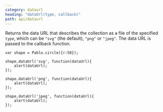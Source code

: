 ```yaml
---
category: dataurl
heading: "dataUrl(type, callback)"
path: api/dataurl
---
```



Returns the data URL that describes the collection as a file of the specified `type`, which can be `"svg"` (the default), `"png"` or `"jpeg"`. The data URL is passed to the callback function.

    var shape = Pablo.circle({r:50});

    shape.dataUrl('svg', function(dataUrl){
        alert(dataUrl);
    });

    shape.dataUrl('png', function(dataUrl){
        alert(dataUrl);
    });

    shape.dataUrl('jpeg', function(dataUrl){
        alert(dataUrl);
    });

